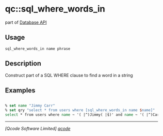 qc::sql_where_words_in
======================

part of [Database API](../db.md)

Usage
-----
`sql_where_words_in name phrase`

Description
-----------
Construct part of a SQL WHERE clause to find a word in a string

Examples
--------
```tcl

% set name "Jimmy Carr"
% set qry "select * from users where [sql_where_words_in name $name]"
select * from users where name ~ '( |^)Jimmy( |$)' and name ~ '( |^)Carr( |$)'

```

----------------------------------
*[Qcode Software Limited] [qcode]*

[qcode]: http://www.qcode.co.uk "Qcode Software"